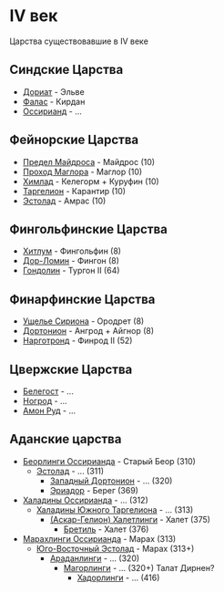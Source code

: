 # IV век

Царства существовавшие в IV веке

## Синдские Царства

*   [Дориат](../Дориат.md) - Эльве
*   [Фалас](../Фалас.md) - Кирдан
*   [Оссирианд](../Оссирианд.md) - ...

## Фейнорские Царства

*   [Предел Майдроса](../Предел%20Майдроса.md) - Майдрос (10)
*   [Проход Маглора](../Земля%20Маглора.md) - Маглор (10)
*   [Химлад](../Химлад.md) - Келегорм + Куруфин (10)
*   [Таргелион](../Таргелион.md) - Карантир (10)
*   [Эстолад](../Эстолад.md) - Амрас (10)

## Фингольфинские Царства

*   [Хитлум](../Хитлум.md) - Фингольфин (8)
*   [Дор-Ломин](../Дор-Ломин.md) - Фингон (8)
*   [Гондолин](Гондолин.md) - Тургон II (64)

## Финарфинские Царства

*   [Ущелье Сириона](../Ущелье%20Сириона.md) - Ородрет (8)
*   [Дортонион](../Дортонион.md) - Ангрод + Айгнор (8)
*   [Нарготронд](Нарготронд.md) - Финрод II (52)

## Цвержские Царства

*   [Белегост](../Белегост.md) - ...
*   [Ногрод](../Ногрод.md) - ...
*   [Амон Руд](../Амон%20Руд.md) - ...

## Аданские царства

*   [Беорлинги Оссирианда](../Таргелион.md) - Старый Беор (310)
    *   [Эстолад](../Эстолад.md) - ... (311)
        *   [Западный Дортонион](../Дортонион.md) - ... (320)
        *   [Эриадор]() - Берег (369)
*   [Халадины Оссирианда](../Оссирианд.md) - ... (312)
    *   [Халадины Южного Таргелиона](../Таргелион.md) - ... (313)
        *   [(Аскар-Гелион) Халетлинги](../Эстолад.md) - Халет (375)
            *   [Бретиль](../Бретиль.md) - Халет (376)
*   [Марахлинги Оссирианда](../Оссирианд.md) - Марах (313)
    *   [Юго-Восточный Эстолад](../Эстолад.md) - Марах (313+)
        *   [Араданлинги](../Хитлум.md) - ... (320)
            *   [Магорлинги](../Эред%20Ветрин.md) - ... (320+) Талат Дирнен?
                *   [Хадорлинги](../Дор-Ломин.md) - ... (416)
